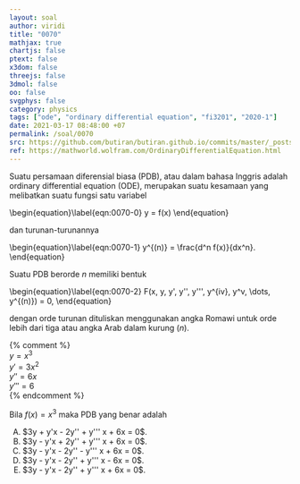 ```yaml
---
layout: soal
author: viridi
title: "0070"
mathjax: true
chartjs: false
ptext: false
x3dom: false
threejs: false
3dmol: false
oo: false
svgphys: false
category: physics
tags: ["ode", "ordinary differential equation", "fi3201", "2020-1"]
date: 2021-03-17 08:48:00 +07
permalink: /soal/0070
src: https://github.com/butiran/butiran.github.io/commits/master/_posts/soal/04/2021-03-17-ode-0.md
ref: https://mathworld.wolfram.com/OrdinaryDifferentialEquation.html
---
```

Suatu persamaan diferensial biasa (PDB), atau dalam bahasa Inggris adalah ordinary differential equation (ODE), merupakan suatu kesamaan yang melibatkan suatu fungsi satu variabel

\begin{equation}\label{eqn:0070-0}
y = f(x)
\end{equation}

dan turunan-turunannya

\begin{equation}\label{eqn:0070-1}
y^{(n)} = \frac{d^n f(x)}{dx^n}.
\end{equation}

Suatu PDB berorde $n$ memiliki bentuk

\begin{equation}\label{eqn:0070-2}
F(x, y, y', y'', y''', y^{iv}, y^v, \dots, y^{(n)}) = 0,
\end{equation}

dengan orde turunan dituliskan menggunakan angka Romawi untuk orde lebih dari tiga atau angka Arab dalam kurung $(n)$.

{% comment %} \
$y = x^3$ \
$y' = 3x^2$ \
$y'' = 6x$ \
$y''' = 6$ \
{% endcomment %}

Bila $f(x) = x^3$ maka PDB yang benar adalah

<ol type="A">
<li>$3y + y'x - 2y'' + y''' x +  6x = 0$.
<li>$3y - y'x + 2y'' + y''' x +  6x = 0$.
<li>$3y - y'x - 2y'' - y''' x +  6x = 0$.
<li>$3y - y'x - 2y'' + y''' x -  6x = 0$.
<li>$3y - y'x - 2y'' + y''' x +  6x = 0$.
